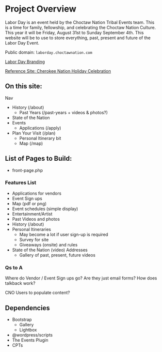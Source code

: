 # Project Overview

Labor Day is an event held by the Choctaw Nation Tribal Events team. This is a time for family, fellowship, and celebrating the Choctaw Nation Culture. This year it will be Friday, August 31st to Sunday September 4th. This website will be to use to store everything, past, present and future of the Labor Day Event.

Public domain: `laborday.choctawnation.com`

[Labor Day Branding](https://choctawnation.webdamdb.com/bp/#/folder/11108936/)

[Reference Site: Cherokee Nation Holiday Celebration](https://thecherokeeholiday.com/)

## On this site:

Nav

-   History (/about)
    -   Past Years (/past-years + videos & photos?)
-   State of the Nation
-   Events
    -   Applications (/apply)
-   Plan Your Visit (/plan)
    -   Personal Itinerary bit
    -   Map (/map)

## List of Pages to Build:

-   front-page.php

### Features List

-   Applications for vendors
-   Event Sign ups
-   Map (pdf or png)
-   Event schedules (simple display)
-   Entertainment/Artist
-   Past Videos and photos
-   History (/about)
-   Personal Itineraries
    -   May become a lot if user sign-up is required
    -   Survey for site
    -   Giveaways (onsite) and rules
-   State of the Nation (video) Addresses
    -   Gallery of past, present, future videos

### Qs to A

Where do Vendor / Event Sign ups go? Are they just email forms? How does talkback work?

CNO Users to populate content?

## Dependencies

-   Bootstrap
    -   Gallery
    -   Lightbox
-   @wordpress/scripts
-   The Events Plugin
-   CPTs
